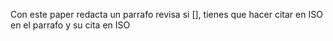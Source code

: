 
Con este paper redacta un parrafo revisa si [], tienes que hacer citar
en ISO en el parrafo y su cita en ISO
